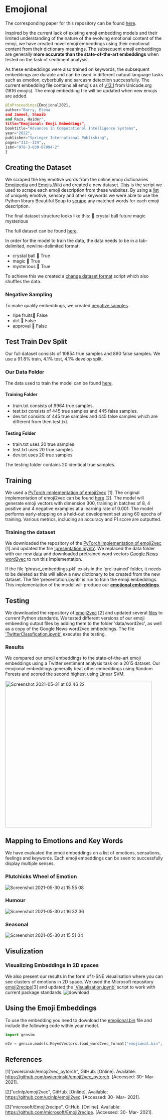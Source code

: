 # Emojional
The corresponding paper for this repository can be found [here](https://paperswithcode.com/paper/emojional-emoji-embeddings).

Inspired by the current lack of existing emoji embedding models and their limited understanding of the nature of the evolving emotional content of the emoji, we have created novel emoji embeddings using their emotional content from their dictionary meanings. The subsequent emoji embeddings are generally **more accurate than the state-of-the-art embeddings** when tested on the task of sentiment analysis. 

As these embeddings were also trained on keywords, the subsequent embeddings are durable and can be used in different natural language tasks such as emotion, cyberbully and sarcasm detection successfully. The current embedding file contains all emojis as of [v13.1](https://unicode.org/emoji/charts/full-emoji-list.html) from Unicode.org (1816 emojis). The emoji embedding file will be updated when new emojis are added.

```python
@InProceedings{Emojional2021,
author="Barry, Elena
and Jameel, Shoaib
and Raza, Haider",
title="Emojional: Emoji Embeddings",
booktitle="Advances in Computational Intelligence Systems",
year="2022",
publisher="Springer International Publishing",
pages="312--324",,
isbn="978-3-030-87094-2"
}


```

## Creating the Dataset

We scraped the key emotive words from the online emoji dictionaries [Emojipedia](https://emojipedia.org) and [Emojis.Wiki](https://emojis.wiki) and created a new dataset. [This](https://github.com/elenabarry/emojional/blob/main/Helpful%20Scripts/python_scraping.ipynb.zip) is the script we used to scrape each emoji description from these websites. By using a [list](https://github.com/elenabarry/emojional/blob/main/Data/key_words_vocab.xlsx) of uniquely emotive, sensory and other keywords we were able to use the Python library Beautiful Soup to [scrape](https://github.com/elenabarry/emojional/blob/main/Helpful%20Scripts/pulling_emotive_words.ipynb) any matched words for each emoji description. 

The final dataset structure looks like this:
🔮	crystal ball	future	magic	mysterious

The full dataset can be found [here](https://github.com/elenabarry/emojional/blob/main/Data/emojional%20dataset.csv).

In order for the model to train the data, the data needs to be in a tab-delimited, newline-delimited format:

* crystal ball	🔮	True
* magic	🔮	True
* mysterious	🔮	True

To achieve this we created a [change dataset format](https://github.com/elenabarry/emojional/blob/main/Helpful%20Scripts/Change_dataset_format.ipynb) script which also shuffles the data.

### Negative Sampling

To make quality embeddings, we created [negative samples](https://github.com/elenabarry/emojional/blob/main/Helpful%20Scripts/Negative_Sampling.ipynb).

* ripe fruits🔮	False
* dirt	🔮	False
* approval	🔮	False

## Test Train Dev Split

Our full dataset consists of 10854 true samples and 890 false samples. We use a 91.8% train, 4.1% test, 4.1% develop split.

### Our Data Folder

The data used to train the model can be found [here](https://github.com/elenabarry/emojional/tree/main/Data). 

#### Training Folder

* train.txt consists of 9964 true samples.
* test.txt consists of 445 true samples and 445 false samples.
* dev.txt consists of 445 true samples and 445 false samples which are different from then test.txt.


#### Testing Folder

* train.txt uses 20 true samples
* test.txt uses 20 true samples
* dev.txt uses 20 true samples

The testing folder contains 20 identical true samples. 

## Training

We used a [PyTorch implementation of emoji2vec](https://github.com/pwiercinski/emoji2vec_pytorch) [1]. The original implementation of emoji2vec can be found [here](https://github.com/uclnlp/emoji2vec) [2]. The model will generate emoji vectors with dimension 300, training in batches of 8, 4 positive and 4 negative examples at a learning rate of 0.001. The model performs early-stopping on a held-out development set using 60 epochs of training. Various metrics, including an accuracy and F1 score are outputted.

### Training the dataset
We downloaded the repository of the [PyTorch implementation of emoji2vec](https://github.com/pwiercinski/emoji2vec_pytorch) [1] and updated the file ['presentation.ipynb'](https://github.com/elenabarry/emojional/blob/main/PyTorch%20Emoji2vec/presentation.ipynb). We replaced the data folder with our new [data](https://github.com/elenabarry/emojional/tree/main/Data) and downloaded pretrained word vectors [Google News word2vec](https://code.google.com/archive/p/word2vec/) to run this implementation. 

If the file ‘phrase_embeddings.pkl’ exists in the ‘pre-trained’ folder, it needs to be deleted as this will allow a new dictionary to be created from the new dataset. The file ‘presentation.ipynb’ is run to train the emoji embeddings. This implementation of the model will produce our [**emojional embeddings**](https://github.com/elenabarry/emojional/blob/main/Emojional%20Embeddings/emojional.bin). 

## Testing
We downloaded the repository of [emoji2vec](https://github.com/uclnlp/emoji2vec) [2] and updated several [files](https://github.com/elenabarry/emojional/tree/main/Original%20Emoji2vec) to current Python standards. We tested different versions of our emoji embeeding output files by adding them to the folder 'data/word2ec', as well as a copy of the Google News word2vec embeddings. The file ['TwitterClassfication.ipynb'](https://github.com/elenabarry/emojional/blob/main/Original%20Emoji2vec/TwitterClassification.ipynb) executes the testing.

### Results
We compared our emoji embeddings to the state-of-the-art emoji embeddings using a Twitter sentiment analysis task on a 2015 dataset. Our emojional embeddings generally beat other embeddings using Random Forests and scored the second highest using Linear SVM. 

<img width="467" alt="Screenshot 2021-05-31 at 02 46 22" src="https://user-images.githubusercontent.com/53048127/120128657-73741f80-c1ba-11eb-8f0e-9930e157937b.png">

## Mapping to Emotions and Key Words
We have evaluated the emoji embeddings on a list of emotions, sensations, feelings and keywords. Each emoji embeddings can be seen to successfully display multiple senses.

### Plutchicks Wheel of Emotion
![Screenshot 2021-05-30 at 15 55 08](https://user-images.githubusercontent.com/53048127/120110051-046bdc00-c164-11eb-984c-ce45643e8159.png)

### Humour
![Screenshot 2021-05-30 at 16 32 36](https://user-images.githubusercontent.com/53048127/120110279-bc998480-c164-11eb-8208-a8d8ff89adfe.png)

### Seasonal
![Screenshot 2021-05-30 at 15 51 04](https://user-images.githubusercontent.com/53048127/120110044-fa49dd80-c163-11eb-8ca6-a93a53ecacc6.png)

## Visulization

### Visualizing Embeddings in 2D spaces
We also present our results in the form of t-SNE visualisation where you can see clusters of emotions in 2D space. We used the Microsoft repository [emoji2recipe](https://github.com/microsoft/Emoji2recipe)[3] and updated the ['Visualisation.ipynb'](https://github.com/elenabarry/emojional/tree/main/Visualisation) script to work with current package standards.
![download](https://user-images.githubusercontent.com/53048127/117536197-93685700-aff1-11eb-80ae-6bc98a5a8bb4.png)

## Using the Emoji Embeddings

To use the embedding you need to download the [emojional.bin](https://github.com/elenabarry/emojional/blob/main/Emojional%20Embeddings/emojional.bin) file and include the following code within your model.
```python
import gensim

e2v = gensim.models.KeyedVectors.load_word2vec_format("emojional.bin", binary=True)
```
## References

[1]”pwiercinski/emoji2vec_pytorch", GitHub. [Online]. Available: https://github.com/pwiercinski/emoji2vec_pytorch. [Accessed: 30- Mar- 2021].

[2]”uclnlp/emoji2vec", GitHub. [Online]. Available: https://github.com/uclnlp/emoji2vec. [Accessed: 30- Mar- 2021]. 

[3]”microsoft/Emoji2recipe", GitHub. [Online]. Available: https://github.com/microsoft/Emoji2recipe. [Accessed: 30- Mar- 2021].
